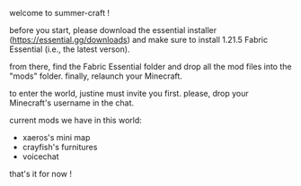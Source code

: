 welcome to summer-craft ! 

before you start, please download the essential installer (https://essential.gg/downloads) and make sure to install 1.21.5 Fabric Essential (i.e., the latest verson).

from there, find the Fabric Essential folder and drop all the mod files into the "mods" folder. finally, relaunch your Minecraft.

to enter the world, justine must invite you first. please, drop your Minecraft's username in the chat. 

current mods we have in this world:
- xaeros's mini map
- crayfish's furnitures
- voicechat 

that's it for now !

